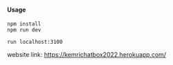 
#### Usage
```
npm install
npm run dev

run localhost:3100
```

website link: https://kemrichatbox2022.herokuapp.com/